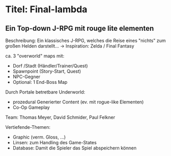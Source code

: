 # Titel:  **Final-lambda**
## Ein Top-down J-RPG mit rouge lite elementen


Beschreibung:
Ein klassisches J-RPG, welches die Reise eines "nichts" zum großen Helden darstellt...
-> Inspiration: Zelda / Final Fantasy

ca. 3 "overworld" maps mit:
- Dorf /Stadt (Händler/Trainer/Quest)
- Spawnpoint (Story-Start, Quest)
- NPC-Gegner
- Optional: 1 End-Boss Map

Durch Portale betretbare Underworld:
- prozedural Generierter Content (ev. mit rogue-like Elementen)
- Co-Op Gameplay




Team: Thomas Meyer, David Schmider, Paul Felkner

Vertiefende-Themen:
- Graphic (verm. Gloss, ...)
- Linsen: zum Handling des Game-States 
- Database: Damit die Spieler das Spiel abspeichern können
